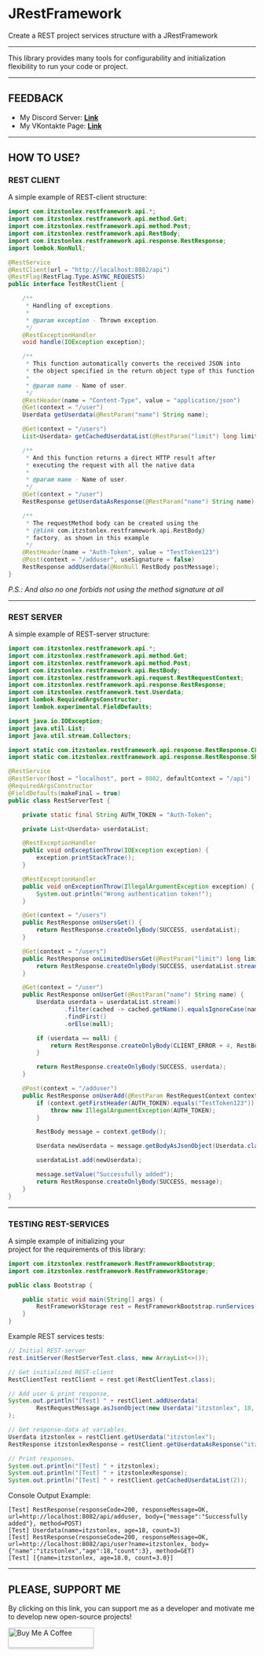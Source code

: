# JRestFramework
Create a REST project services structure with a JRestFramework

---

This library provides many tools for configurability 
and initialization flexibility to run your code or project.

---

## FEEDBACK

- My Discord Server: **[Link](https://discord.gg/GmT9pUy8af)**
- My VKontakte Page: **[Link](https://vk.com/itzstonlex)**

---

## HOW TO USE?

### REST CLIENT

A simple example of REST-client structure:

```java
import com.itzstonlex.restframework.api.*;
import com.itzstonlex.restframework.api.method.Get;
import com.itzstonlex.restframework.api.method.Post;
import com.itzstonlex.restframework.api.RestBody;
import com.itzstonlex.restframework.api.response.RestResponse;
import lombok.NonNull;

@RestService
@RestClient(url = "http://localhost:8082/api")
@RestFlag(RestFlag.Type.ASYNC_REQUESTS)
public interface TestRestClient {

    /**
     * Handling of exceptions.
     *
     * @param exception - Thrown exception.
     */
    @RestExceptionHandler
    void handle(IOException exception);

    /**
     * This function automatically converts the received JSON into
     * the object specified in the return object type of this function (Userdata)
     *
     * @param name - Name of user.
     */
    @RestHeader(name = "Content-Type", value = "application/json")
    @Get(context = "/user")
    Userdata getUserdata(@RestParam("name") String name);

    @Get(context = "/users")
    List<Userdata> getCachedUserdataList(@RestParam("limit") long limit);

    /**
     * And this function returns a direct HTTP result after
     * executing the request with all the native data
     *
     * @param name - Name of user.
     */
    @Get(context = "/user")
    RestResponse getUserdataAsResponse(@RestParam("name") String name);

    /**
     * The requestMethod body can be created using the
     * {@link com.itzstonlex.restframework.api.RestBody}
     * factory, as shown in this example
     */
    @RestHeader(name = "Auth-Token", value = "TestToken123")
    @Post(context = "/adduser", useSignature = false)
    RestResponse addUserdata(@NonNull RestBody postMessage);
}
```

_P.S.: And also no one forbids not using the method signature at all_

---

### REST SERVER

A simple example of REST-server structure:

```java
import com.itzstonlex.restframework.api.*;
import com.itzstonlex.restframework.api.method.Get;
import com.itzstonlex.restframework.api.method.Post;
import com.itzstonlex.restframework.api.RestBody;
import com.itzstonlex.restframework.api.request.RestRequestContext;
import com.itzstonlex.restframework.api.response.RestResponse;
import com.itzstonlex.restframework.test.Userdata;
import lombok.RequiredArgsConstructor;
import lombok.experimental.FieldDefaults;

import java.io.IOException;
import java.util.List;
import java.util.stream.Collectors;

import static com.itzstonlex.restframework.api.response.RestResponse.CLIENT_ERROR;
import static com.itzstonlex.restframework.api.response.RestResponse.SUCCESS;

@RestService
@RestServer(host = "localhost", port = 8082, defaultContext = "/api")
@RequiredArgsConstructor
@FieldDefaults(makeFinal = true)
public class RestServerTest {

    private static final String AUTH_TOKEN = "Auth-Token";

    private List<Userdata> userdataList;

    @RestExceptionHandler
    public void onExceptionThrow(IOException exception) {
        exception.printStackTrace();
    }

    @RestExceptionHandler
    public void onExceptionThrow(IllegalArgumentException exception) {
        System.out.println("Wrong authentication token!");
    }

    @Get(context = "/users")
    public RestResponse onUsersGet() {
        return RestResponse.createOnlyBody(SUCCESS, userdataList);
    }

    @Get(context = "/users")
    public RestResponse onLimitedUsersGet(@RestParam("limit") long limit) {
        return RestResponse.createOnlyBody(SUCCESS, userdataList.stream().limit(limit).collect(Collectors.toList()));
    }

    @Get(context = "/user")
    public RestResponse onUserGet(@RestParam("name") String name) {
        Userdata userdata = userdataList.stream()
                .filter(cached -> cached.getName().equalsIgnoreCase(name))
                .findFirst()
                .orElse(null);

        if (userdata == null) {
            return RestResponse.createOnlyBody(CLIENT_ERROR + 4, RestBody.asText("Userdata is not found"));
        }

        return RestResponse.createOnlyBody(SUCCESS, userdata);
    }

    @Post(context = "/adduser")
    public RestResponse onUserAdd(@RestParam RestRequestContext context) {
        if (context.getFirstHeader(AUTH_TOKEN).equals("TestToken123")) {
            throw new IllegalArgumentException(AUTH_TOKEN);
        }

        RestBody message = context.getBody();

        Userdata newUserdata = message.getBodyAsJsonObject(Userdata.class);

        userdataList.add(newUserdata);

        message.setValue("Successfully added");
        return RestResponse.createOnlyBody(SUCCESS, message);
    }
}
```

---

### TESTING REST-SERVICES

A simple example of initializing your<br>
project for the requirements of this library:

```java
import com.itzstonlex.restframework.RestFrameworkBootstrap;
import com.itzstonlex.restframework.RestFrameworkStorage;

public class Bootstrap {

    public static void main(String[] args) {
        RestFrameworkStorage rest = RestFrameworkBootstrap.runServices(Bootstrap.class);
    }
}
```

Example REST services tests:
```java
// Initial REST-server
rest.initServer(RestServerTest.class, new ArrayList<>());

// Get initialized REST-client
RestClientTest restClient = rest.get(RestClientTest.class);

// Add user & print response,
System.out.println("[Test] " + restClient.addUserdata(
        RestRequestMessage.asJsonObject(new Userdata("itzstonlex", 18, 3)))
);

// Get response-data at variables.
Userdata itzstonlex = restClient.getUserdata("itzstonlex");
RestResponse itzstonlexResponse = restClient.getUserdataAsResponse("itzstonlex");

// Print responses.
System.out.println("[Test] " + itzstonlex);
System.out.println("[Test] " + itzstonlexResponse);
System.out.println("[Test] " + restClient.getCachedUserdataList(2));
```
Console Output Example:
```shell
[Test] RestResponse(responseCode=200, responseMessage=OK, url=http://localhost:8082/api/adduser, body={"message":"Successfully added"}, method=POST)
[Test] Userdata(name=itzstonlex, age=18, count=3)
[Test] RestResponse(responseCode=200, responseMessage=OK, url=http://localhost:8082/api/user?name=itzstonlex, body={"name":"itzstonlex","age":18,"count":3}, method=GET)
[Test] [{name=itzstonlex, age=18.0, count=3.0}]
```
---

## PLEASE, SUPPORT ME


By clicking on this link, you can support me as a 
developer and motivate me to develop new open-source projects!

<a href="https://www.buymeacoffee.com/itzstonlex" target="_blank"><img src="https://www.buymeacoffee.com/assets/img/custom_images/orange_img.png" alt="Buy Me A Coffee" style="height: 41px !important;width: 174px !important;box-shadow: 0px 3px 2px 0px rgba(190, 190, 190, 0.5) !important;-webkit-box-shadow: 0px 3px 2px 0px rgba(190, 190, 190, 0.5) !important;" ></a>
